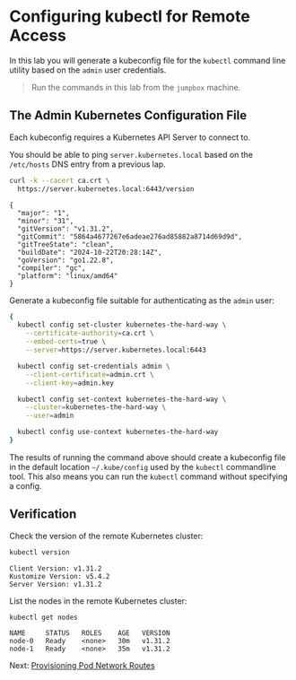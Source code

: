 # Configuring kubectl for Remote Access

In this lab you will generate a kubeconfig file for the `kubectl` command line utility based on the `admin` user credentials.

> Run the commands in this lab from the `jumpbox` machine.

## The Admin Kubernetes Configuration File

Each kubeconfig requires a Kubernetes API Server to connect to.

You should be able to ping `server.kubernetes.local` based on the `/etc/hosts` DNS entry from a previous lap.

```bash
curl -k --cacert ca.crt \
  https://server.kubernetes.local:6443/version
```

```text
{
  "major": "1",
  "minor": "31",
  "gitVersion": "v1.31.2",
  "gitCommit": "5864a4677267e6adeae276ad85882a8714d69d9d",
  "gitTreeState": "clean",
  "buildDate": "2024-10-22T20:28:14Z",
  "goVersion": "go1.22.8",
  "compiler": "gc",
  "platform": "linux/amd64"
}
```

Generate a kubeconfig file suitable for authenticating as the `admin` user:

```bash
{
  kubectl config set-cluster kubernetes-the-hard-way \
    --certificate-authority=ca.crt \
    --embed-certs=true \
    --server=https://server.kubernetes.local:6443

  kubectl config set-credentials admin \
    --client-certificate=admin.crt \
    --client-key=admin.key

  kubectl config set-context kubernetes-the-hard-way \
    --cluster=kubernetes-the-hard-way \
    --user=admin

  kubectl config use-context kubernetes-the-hard-way
}
```

The results of running the command above should create a kubeconfig file in the default location `~/.kube/config` used by the `kubectl` commandline tool. This also means you can run the `kubectl` command without specifying a config.

## Verification

Check the version of the remote Kubernetes cluster:

```bash
kubectl version
```

```text
Client Version: v1.31.2
Kustomize Version: v5.4.2
Server Version: v1.31.2
```

List the nodes in the remote Kubernetes cluster:

```bash
kubectl get nodes
```

```
NAME     STATUS   ROLES    AGE   VERSION
node-0   Ready    <none>   30m   v1.31.2
node-1   Ready    <none>   35m   v1.31.2
```

Next: [Provisioning Pod Network Routes](11-pod-network-routes.md)
